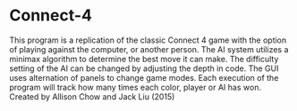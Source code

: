 # Connect-4
This program is a replication of the classic Connect 4 game with the option of playing against the computer, or another person. The AI system utilizes a minimax algorithm to determine the best move it can make. The difficulty setting of the AI can be changed by adjusting the depth in code. The GUI uses alternation of panels to change game modes. Each execution of the program will track how many times each color, player or AI has won. Created by Allison Chow and Jack Liu (2015)

